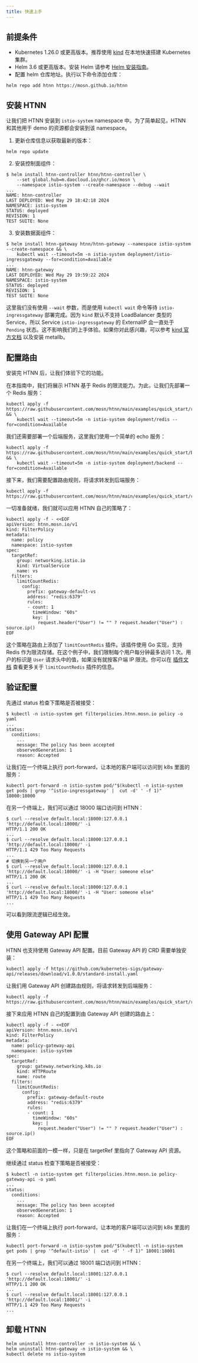 ```yaml
---
title: 快速上手
---
```


## 前提条件

* Kubernetes 1.26.0 或更高版本。推荐使用 [kind](https://kind.sigs.k8s.io/) 在本地快速搭建 Kubernetes 集群。
* Helm 3.6 或更高版本。安装 Helm 请参考 [Helm 安装指南](https://helm.sh/docs/intro/install/)。
* 配置 helm 仓库地址。执行以下命令添加仓库：

```shell
helm repo add htnn https://mosn.github.io/htnn
```

## 安装 HTNN

让我们把 HTNN 安装到 `istio-system` namespace 中。为了简单起见，HTNN 和其他用于 demo 的资源都会安装到该 namespace。

1. 更新仓库信息以获取最新的版本：

```shell
helm repo update
```

2. 安装控制面组件：

```shell
$ helm install htnn-controller htnn/htnn-controller \
    --set global.hub=m.daocloud.io/ghcr.io/mosn \
    --namespace istio-system --create-namespace --debug --wait
...
NAME: htnn-controller
LAST DEPLOYED: Wed May 29 18:42:18 2024
NAMESPACE: istio-system
STATUS: deployed
REVISION: 1
TEST SUITE: None
```

3. 安装数据面组件：

```shell
$ helm install htnn-gateway htnn/htnn-gateway --namespace istio-system --create-namespace && \
    kubectl wait --timeout=5m -n istio-system deployment/istio-ingressgateway --for=condition=Available
...
NAME: htnn-gateway
LAST DEPLOYED: Wed May 29 19:59:22 2024
NAMESPACE: istio-system
STATUS: deployed
REVISION: 1
TEST SUITE: None
```

这里我们没有使用 `--wait` 参数，而是使用 `kubectl wait` 命令等待 `istio-ingressgateway` 部署完成。因为 `kind` 默认不支持 LoadBalancer 类型的 Service，所以 Service `istio-ingressgateway` 的 ExternalIP 会一直处于 `Pending` 状态。这不影响我们的上手体验。如果你对此感兴趣，可以参考 [kind 官方文档](https://kind.sigs.k8s.io/docs/user/loadbalancer/) 以及安装 metallb。

## 配置路由

安装完 HTNN 后，让我们体验下它的功能。

在本指南中，我们将展示 HTNN 基于 Redis 的限流能力。为此，让我们先部署一个 Redis 服务：

```shell
kubectl apply -f https://raw.githubusercontent.com/mosn/htnn/main/examples/quick_start/redis.yaml && \
    kubectl wait --timeout=5m -n istio-system deployment/redis --for=condition=Available
```

我们还需要部署一个后端服务，这里我们使用一个简单的 echo 服务：

```shell
kubectl apply -f https://raw.githubusercontent.com/mosn/htnn/main/examples/quick_start/backend.yaml && \
    kubectl wait --timeout=5m -n istio-system deployment/backend --for=condition=Available
```

接下来，我们需要配置路由规则，将请求转发到后端服务：

```shell
kubectl apply -f https://raw.githubusercontent.com/mosn/htnn/main/examples/quick_start/route.yaml
```

一切准备就绪，我们就可以应用 HTNN 自己的策略了：

```shell
kubectl apply -f - <<EOF
apiVersion: htnn.mosn.io/v1
kind: FilterPolicy
metadata:
  name: policy
  namespace: istio-system
spec:
  targetRef:
    group: networking.istio.io
    kind: VirtualService
    name: vs
  filters:
    limitCountRedis:
      config:
        prefix: gateway-default-vs
        address: "redis:6379"
        rules:
        - count: 1
          timeWindow: "60s"
          key: |
            request.header("User") != "" ? request.header("User") : source.ip()
EOF
```

这个策略在路由上添加了 `limitCountRedis` 插件。该插件使用 Go 实现，支持 Redis 作为限流存储。在这个例子中，我们限制每个用户每分钟最多访问 1 次。用户的标识是 `User` 请求头中的值，如果没有就按客户端 IP 限流。你可以在 [插件文档](../reference/plugins/limit_count_redis.md) 查看更多关于 `limitCountRedis` 插件的信息。

## 验证配置

先通过 status 检查下策略是否被接受：

```shell
$ kubectl -n istio-system get filterpolicies.htnn.mosn.io policy -o yaml
...
status:
  conditions:
    ...
    message: The policy has been accepted
    observedGeneration: 1
    reason: Accepted
```

让我们在一个终端上执行 port-forward，让本地的客户端可以访问到 k8s 里面的服务：

```shell
kubectl port-forward -n istio-system pod/"$(kubectl -n istio-system get pods | grep '^istio-ingressgateway' |  cut -d' ' -f 1)" 18000:18000
```

在另一个终端上，我们可以通过 18000 端口访问到 HTNN：

```shell
$ curl --resolve default.local:18000:127.0.0.1 'http://default.local:18000/' -i
HTTP/1.1 200 OK
...
$ curl --resolve default.local:18000:127.0.0.1 'http://default.local:18000/' -i
HTTP/1.1 429 Too Many Requests
...
# 切换到另一个用户
$ curl --resolve default.local:18000:127.0.0.1 'http://default.local:18000/' -i -H "User: someone else"
HTTP/1.1 200 OK
...
$ curl --resolve default.local:18000:127.0.0.1 'http://default.local:18000/' -i -H "User: someone else"
HTTP/1.1 429 Too Many Requests
...
```

可以看到限流逻辑已经生效。

## 使用 Gateway API 配置

HTNN 也支持使用 Gateway API 配置。目前 Gateway API 的 CRD 需要单独安装：

```shell
kubectl apply -f https://github.com/kubernetes-sigs/gateway-api/releases/download/v1.0.0/standard-install.yaml
```

让我们用 Gateway API 创建路由规则，将请求转发到后端服务：

```shell
kubectl apply -f https://raw.githubusercontent.com/mosn/htnn/main/examples/quick_start/route_gateway_api.yaml
```

接下来应用 HTNN 自己的配置到由 Gateway API 创建的路由上：

```shell
kubectl apply -f - <<EOF
apiVersion: htnn.mosn.io/v1
kind: FilterPolicy
metadata:
  name: policy-gateway-api
  namespace: istio-system
spec:
  targetRef:
    group: gateway.networking.k8s.io
    kind: HTTPRoute
    name: route
  filters:
    limitCountRedis:
      config:
        prefix: gateway-default-route
        address: "redis:6379"
        rules:
        - count: 1
          timeWindow: "60s"
          key: |
            request.header("User") != "" ? request.header("User") : source.ip()
EOF
```

这个策略和前面的一模一样，只是在 targetRef 里指向了 Gateway API 资源。

继续通过 status 检查下策略是否被接受：

```shell
$ kubectl -n istio-system get filterpolicies.htnn.mosn.io policy-gateway-api -o yaml
...
status:
  conditions:
    ...
    message: The policy has been accepted
    observedGeneration: 1
    reason: Accepted
```

让我们在一个终端上执行 port-forward，让本地的客户端可以访问到 k8s 里面的服务：

```shell
kubectl port-forward -n istio-system pod/"$(kubectl -n istio-system get pods | grep '^default-istio' |  cut -d' ' -f 1)" 18001:18001
```

在另一个终端上，我们可以通过 18001 端口访问到 HTNN：

```shell
$ curl --resolve default.local:18001:127.0.0.1 'http://default.local:18001/' -i
HTTP/1.1 200 OK
...
$ curl --resolve default.local:18001:127.0.0.1 'http://default.local:18001/' -i
HTTP/1.1 429 Too Many Requests
...
```

## 卸载 HTNN

```shell
helm uninstall htnn-controller -n istio-system && \
helm uninstall htnn-gateway -n istio-system && \
kubectl delete ns istio-system
```
